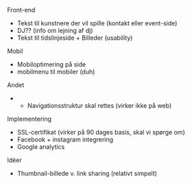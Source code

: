 Front-end
- Tekst til kunstnere der vil spille (kontakt eller event-side)
- DJ?? (info om lejning af dj)
- Tekst til tidslinjeside + Billeder (usability)

Mobil
- Mobiloptimering på side
- mobilmenu til mobiler (duh)

Andet
- - Navigationsstruktur skal rettes (virker ikke på web)

Implementering
- SSL-certifikat (virker på 90 dages basis, skal vi spørge om)
- Facebook + instagram integrering 
- Google analytics

Idéer
- Thumbnail-billede v. link sharing (relativt simpelt)

